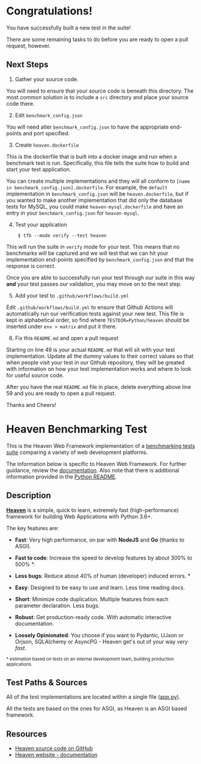 # Congratulations!

You have successfully built a new test in the suite!

There are some remaining tasks to do before you are ready to open a pull request, however.

## Next Steps

1. Gather your source code.

You will need to ensure that your source code is beneath this directory. The most common solution is to include a `src` directory and place your source code there.

2. Edit `benchmark_config.json`

You will need alter `benchmark_config.json` to have the appropriate end-points and port specified.

3. Create `heaven.dockerfile`

This is the dockerfile that is built into a docker image and run when a benchmark test is run. Specifically, this file tells the suite how to build and start your test application.

You can create multiple implementations and they will all conform to `[name in benchmark_config.json].dockerfile`. For example, the `default` implementation in `benchmark_config.json` will be `heaven.dockerfile`, but if you wanted to make another implementation that did only the database tests for MySQL, you could make `heaven-mysql.dockerfile` and have an entry in your `benchmark_config.json` for `heaven-mysql`.

4. Test your application

        $ tfb --mode verify --test heaven

This will run the suite in `verify` mode for your test. This means that no benchmarks will be captured and we will test that we can hit your implementation end-points specified by `benchmark_config.json` and that the response is correct.

Once you are able to successfully run your test through our suite in this way **and** your test passes our validation, you may move on to the next step.

5. Add your test to `.github/workflows/build.yml`

Edit `.github/workflows/build.yml` to ensure that Github Actions will automatically run our verification tests against your new test. This file is kept in alphabetical order, so find where `TESTDIR=Python/heaven` should be inserted under `env > matrix` and put it there.

6. Fix this `README.md` and open a pull request

Starting on line 49 is your actual `README.md` that will sit with your test implementation. Update all the dummy values to their correct values so that when people visit your test in our Github repository, they will be greated with information on how your test implementation works and where to look for useful source code.

After you have the real `README.md` file in place, delete everything above line 59 and you are ready to open a pull request.

Thanks and Cheers!




# Heaven Benchmarking Test

This is the Heaven Web Framework implementation of a [benchmarking tests suite](../../)
comparing a variety of web development platforms.

The information below is specific to Heaven Web Framework. For further guidance,
review the [documentation](https://github.com/TechEmpower/FrameworkBenchmarks/wiki).
Also note that there is additional information provided in
the [Python README](../).

## Description

[**Heaven**](https://github.com/rayattack/heaven) is a simple, quick to learn, extremely fast (high-performance) framework for building Web Applications with Python 3.6+.

The key features are:

* **Fast**: Very high performance, on par with **NodeJS** and **Go** (thanks to ASGI).

* **Fast to code**: Increase the speed to develop features by about 300% to 500% *.
* **Less bugs**: Reduce about 40% of human (developer) induced errors. *
* **Easy**: Designed to be easy to use and learn. Less time reading docs.
* **Short**: Minimize code duplication. Multiple features from each parameter declaration. Less bugs.
* **Robust**: Get production-ready code. With automatic interactive documentation.
* **Loosely Opinionated**: You choose if you want to Pydantic, UJson or Orjson, SQLAlchemy or AsyncPG - Heaven get's out of your way *very fast*.

<small>* estimation based on tests on an internal development team, building production applications.</small>

## Test Paths & Sources

All of the test implementations are located within a single file ([app.py](app.py)).

All the tests are based on the ones for ASGI, as Heaven is an ASGI based framework.


## Resources

* [Heaven source code on GitHub](https://github.com/rayattack/heaven)
* [Heaven website - documentation](https://rayattack.github.io/heaven/)
